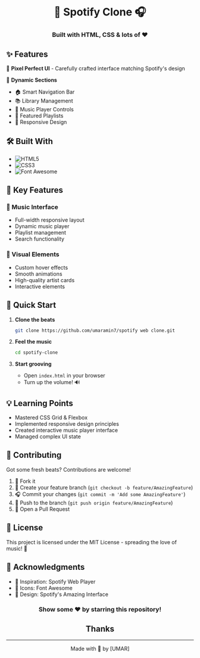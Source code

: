 <div align="center">
  
# 🎵 Spotify Clone 🎧

### Built with HTML, CSS & lots of ❤️ 

</div>

## ✨ Features

🎯 **Pixel Perfect UI** - Carefully crafted interface matching Spotify's design
  
🎨 **Dynamic Sections**
- 🏠 Smart Navigation Bar
- 📚 Library Management
- 🎼 Music Player Controls
- 🎵 Featured Playlists
- 📱 Responsive Design

## 🛠️ Built With

- ![HTML5](https://img.shields.io/badge/HTML5-E34F26?style=for-the-badge&logo=html5&logoColor=white)
- ![CSS3](https://img.shields.io/badge/CSS3-1572B6?style=for-the-badge&logo=css3&logoColor=white)
- ![Font Awesome](https://img.shields.io/badge/Font_Awesome-339AF0?style=for-the-badge&logo=fontawesome&logoColor=white)

## 🎯 Key Features

### 🎵 Music Interface
- Full-width responsive layout
- Dynamic music player
- Playlist management
- Search functionality

### 🎨 Visual Elements
- Custom hover effects
- Smooth animations
- High-quality artist cards
- Interactive elements

## 🚀 Quick Start

1. **Clone the beats**
   ```bash
   git clone https://github.com/umaramin7/spotify web clone.git
   ```

2. **Feel the music**
   ```bash
   cd spotify-clone
   ```

3. **Start grooving**
   - Open `index.html` in your browser
   - Turn up the volume! 🔊



## 💡 Learning Points

- Mastered CSS Grid & Flexbox
- Implemented responsive design principles
- Created interactive music player interface
- Managed complex UI state

## 🤝 Contributing

Got some fresh beats? Contributions are welcome! 

1. 🎸 Fork it
2. 🎼 Create your feature branch (`git checkout -b feature/AmazingFeature`)
3. 🎧 Commit your changes (`git commit -m 'Add some AmazingFeature'`)
4. 🎹 Push to the branch (`git push origin feature/AmazingFeature`)
5. 🎉 Open a Pull Request

## 📝 License

This project is licensed under the MIT License - spreading the love of music! 🎵

## 💐 Acknowledgments

- 🙏 Inspiration: Spotify Web Player
- 🎨 Icons: Font Awesome
- 🎵 Design: Spotify's Amazing Interface

<div align="center">

### Show some ❤️ by starring this repository!
## Thanks
</div>

---

<div align="center">
Made with 🎵 by [UMAR] 
</div>
